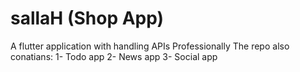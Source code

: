 # sallaH (Shop App)

A flutter application with handling APIs Professionally
 The repo also conatians:
 1- Todo app
 2- News app
 3- Social app



